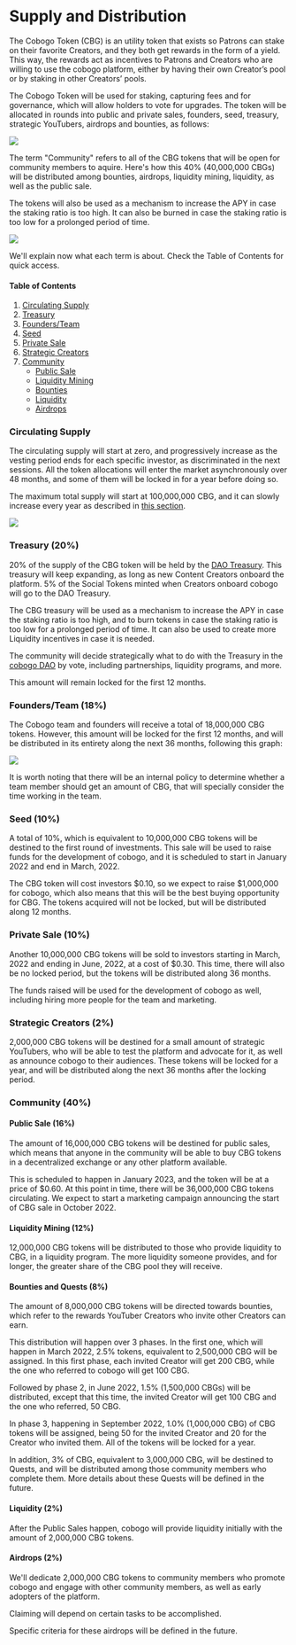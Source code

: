 # Supply and Distribution

The Cobogo Token (CBG) is an utility token that exists so Patrons can stake on their favorite Creators, and they both get rewards in the form of a yield. This way, the rewards act as incentives to Patrons and Creators who are willing to use the cobogo platform, either by having their own Creator’s pool or by staking in other Creators’ pools.&#x20;

The Cobogo Token will be used for staking, capturing fees and for governance, which will allow holders to vote for upgrades. The token will be allocated in rounds into public and private sales, founders, seed, treasury, strategic YouTubers, airdrops and bounties, as follows:

![](../../../.gitbook/assets/Supply.png)

The term "Community" refers to all of the CBG tokens that will be open for community members to aquire. Here's how this 40% (40,000,000 CBGs) will be distributed among bounties, airdrops, liquidity mining, liquidity, as well as the public sale.&#x20;

The tokens will also be used as a mechanism to increase the APY in case the staking ratio is too high. It can also be burned in case the staking ratio is too low for a prolonged period of time.

![](<../../../.gitbook/assets/Community Supply.png>)

We'll explain now what each term is about. Check the Table of Contents for quick access.

#### Table of Contents

1. [Circulating Supply](./#circulating-supply)
2. [Treasury](./#treasury-20)
3. [Founders/Team](./#founders-team-18)
4. [Seed](./#seed-10)
5. [Private Sale](./#private-sale-10)
6. [Strategic Creators](./#strategic-creators-2)
7. [Community](./#community-40)
   * [Public Sale](./#public-sale-16)
   * [Liquidity Mining](./#liquidity-mining-12)
   * [Bounties](./#bounties-8)
   * [Liquidity](./#liquidity-2)
   * [Airdrops](./#airdrops-2)

### Circulating Supply

The circulating supply will start at zero, and progressively increase as the vesting period ends for each specific investor, as discriminated in the next sessions.  All the token allocations will enter the market asynchronously over 48 months, and some of them will be locked in for a year before doing so.

The maximum total supply will start at 100,000,000 CBG, and it can slowly increase every year as described in [this section](token-emission-and-apy.md).

![](<../../../.gitbook/assets/supply (1).PNG>)

### Treasury (20%)

20% of the supply of the CBG token will be held by the [DAO Treasury](../dao-treasury.md). This treasury will keep expanding, as long as new Content Creators onboard the platform. 5% of the Social Tokens minted when Creators onboard cobogo will go to the DAO Treasury.&#x20;

The CBG treasury will be used as a mechanism to increase the APY in case the staking ratio is too high, and to burn tokens in case the staking ratio is too low for a prolonged period of time. It can also be used to create more Liquidity incentives in case it is needed.

The community will decide strategically what to do with the Treasury in the [cobogo DAO](broken-reference) by vote, including partnerships, liquidity programs, and more.

This amount will remain locked for the first 12 months.

### Founders/Team (18%)

The Cobogo team and founders will receive a total of 18,000,000 CBG tokens. However, this amount will be locked for the first 12 months, and will be distributed in its entirety along the next 36 months, following this graph:

![](../../../.gitbook/assets/founders.PNG)

It is worth noting that there will be an internal policy to determine whether a team member should get an amount of CBG, that will specially consider the time working in the team.

### Seed (10%)

A total of 10%, which is equivalent to 10,000,000 CBG tokens will be destined to the first round of investments. This sale will be used to raise funds for the development of cobogo, and it is scheduled to start in January 2022 and end in March, 2022.&#x20;

The CBG token will cost investors $0.10, so we expect to raise $1,000,000 for cobogo, which also means that this will be the best buying opportunity for CBG. The tokens acquired will not be locked, but will be distributed along 12 months.

### Private Sale (10%)

Another 10,000,000 CBG tokens will be sold to investors starting in March, 2022 and ending in June, 2022, at a cost of $0.30. This time, there will also be no locked period, but the tokens will be distributed along 36 months.

The funds raised will be used for the development of cobogo as well, including hiring more people for the team and marketing.

### Strategic Creators (2%)

2,000,000 CBG tokens will be destined for a small amount of strategic YouTubers, who will be able to test the platform and advocate for it, as well as announce cobogo to their audiences. These tokens will be locked for a year, and will be distributed along the next 36 months after the locking period.

### Community (40%)

#### Public Sale (16%)

The amount of 16,000,000 CBG tokens will be destined for public sales, which means that anyone in the community will be able to buy CBG tokens in a decentralized exchange or any other platform available.&#x20;

This is scheduled to happen in January 2023, and the token will be at a price of $0.60. At this point in time, there will be 36,000,000 CBG tokens circulating. We expect to start a marketing campaign announcing the start of CBG sale in October 2022.

#### Liquidity Mining (12%)

12,000,000 CBG tokens will be distributed to those who provide liquidity to CBG, in a liquidity program. The more liquidity someone provides, and for longer, the greater share of the CBG pool they will receive.

#### Bounties and Quests (8%)

The amount of 8,000,000 CBG tokens will be directed towards bounties, which refer to the rewards YouTuber Creators who invite other Creators can earn.&#x20;

This distribution will happen over 3 phases. In the first one, which will happen in March 2022, 2.5% tokens, equivalent to 2,500,000 CBG will be assigned. In this first phase, each invited Creator will get 200 CBG, while the one who referred to cobogo will get 100 CBG.&#x20;

Followed by phase 2, in June 2022, 1.5% (1,500,000 CBGs) will be distributed, except that this time, the invited Creator will get 100 CBG and the one who referred, 50 CBG.&#x20;

In phase 3, happening in September 2022, 1.0% (1,000,000 CBG) of CBG tokens will be assigned, being 50 for the invited Creator and 20 for the Creator who invited them. All of the tokens will be locked for a year.

In addition, 3% of CBG, equivalent to 3,000,000 CBG, will be destined to Quests, and will be distributed among those community members who complete them. More details about these Quests will be defined in the future.

#### Liquidity (2%)

After the Public Sales happen, cobogo will provide liquidity initially with the amount of 2,000,000 CBG tokens.

#### Airdrops (2%)

We'll dedicate 2,000,000 CBG tokens to community members who promote cobogo and engage with other community members, as well as early adopters of the platform.&#x20;

Claiming will depend on certain tasks to be accomplished.

Specific criteria for these airdrops will be defined in the future.

